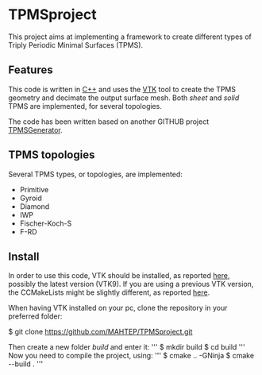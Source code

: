 # TPMSproject
This project aims at implementing a framework to create different types of Triply Periodic Minimal Surfaces (TPMS).

## Features
This code is written in [C++](https://isocpp.org/) and uses the [VTK](https://vtk.org/) tool to create the TPMS geometry and decimate the output surface mesh.
Both *sheet* and *solid* TPMS are implemented, for several topologies.

The code has been written based on another GITHUB project [TPMSGenerator](https://github.com/EGajetti/TPMSgenerator).

## TPMS topologies
Several TPMS types, or topologies, are implemented: 
- Primitive
- Gyroid
- Diamond
- IWP
- Fischer-Koch-S
- F-RD

## Install
In order to use this code, VTK should be installed, as reported [here](https://gitlab.kitware.com/vtk/vtk/-/blob/v9.2.6/Documentation/dev/build.md#building-vtk), possibly the latest version (VTK9). If you are using a previous VTK version, the CCMakeLists might be slightly different, as reported [here](https://vtk.org/doc/nightly/html/md__builds_gitlab-kitware-sciviz-ci_Documentation_Doxygen_ModuleMigration.html).

When having VTK installed on your pc, clone the repository in your preferred folder:

$ git clone https://github.com/MAHTEP/TPMSproject.git

Then create a new folder *build* and enter it:
'''
$ mkdir build
$ cd build
'''
Now you need to compile the project, using:
'''
$ cmake .. -GNinja
$ cmake --build .
'''
